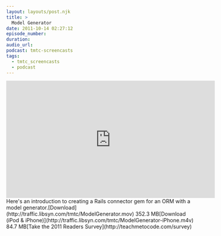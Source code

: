```yaml
---
layout: layouts/post.njk
title: >
  Model Generator
date: 2011-10-14 02:27:12
episode_number:
duration:
audio_url:
podcast: tmtc-screencasts
tags:
  - tmtc_screencasts
  - podcast
---
```


<iframe width="560" height="315" src="http://www.youtube.com/embed/P84j5BO4ngM" frameborder="0" allowfullscreen></iframe>Here's an introduction to creating a Rails connector gem for an ORM with a model generator.[Download](http://traffic.libsyn.com/tmtc/ModelGenerator.mov) 352.3 MB[Download (iPod & iPhone)](http://traffic.libsyn.com/tmtc/ModelGenerator-iPhone.m4v) 84.7 MB[Take the 2011 Readers Survey](http://teachmetocode.com/survey)
